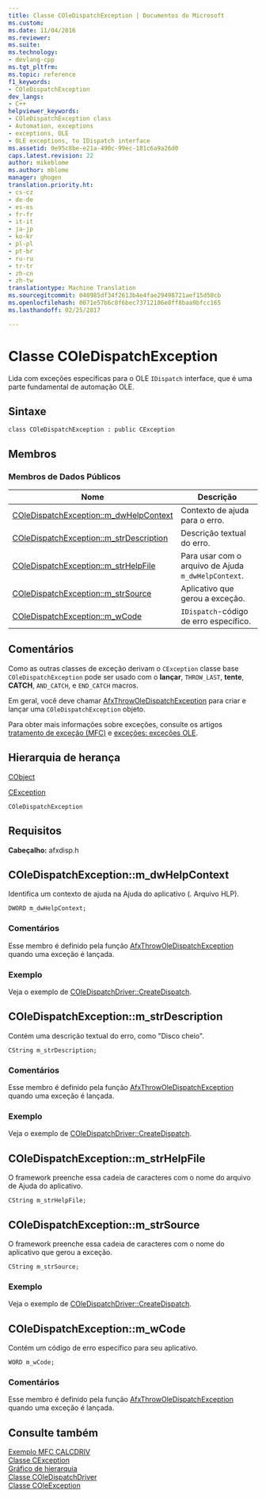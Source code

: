 ```yaml
---
title: Classe COleDispatchException | Documentos do Microsoft
ms.custom: 
ms.date: 11/04/2016
ms.reviewer: 
ms.suite: 
ms.technology:
- devlang-cpp
ms.tgt_pltfrm: 
ms.topic: reference
f1_keywords:
- COleDispatchException
dev_langs:
- C++
helpviewer_keywords:
- COleDispatchException class
- Automation, exceptions
- exceptions, OLE
- OLE exceptions, to IDispatch interface
ms.assetid: 0e95c8be-e21a-490c-99ec-181c6a9a26d0
caps.latest.revision: 22
author: mikeblome
ms.author: mblome
manager: ghogen
translation.priority.ht:
- cs-cz
- de-de
- es-es
- fr-fr
- it-it
- ja-jp
- ko-kr
- pl-pl
- pt-br
- ru-ru
- tr-tr
- zh-cn
- zh-tw
translationtype: Machine Translation
ms.sourcegitcommit: 040985df34f2613b4e4fae29498721aef15d50cb
ms.openlocfilehash: 0071e57b6c8f6bec73712186e8ff8baa9bfcc165
ms.lasthandoff: 02/25/2017

---
```

# <a name="coledispatchexception-class"></a>Classe COleDispatchException
Lida com exceções específicas para o OLE `IDispatch` interface, que é uma parte fundamental de automação OLE.  
  
## <a name="syntax"></a>Sintaxe  
  
```  
class COleDispatchException : public CException  
```  
  
## <a name="members"></a>Membros  
  
### <a name="public-data-members"></a>Membros de Dados Públicos  
  
|Nome|Descrição|  
|----------|-----------------|  
|[COleDispatchException::m_dwHelpContext](#m_dwhelpcontext)|Contexto de ajuda para o erro.|  
|[COleDispatchException::m_strDescription](#m_strdescription)|Descrição textual do erro.|  
|[COleDispatchException::m_strHelpFile](#m_strhelpfile)|Para usar com o arquivo de Ajuda `m_dwHelpContext`.|  
|[COleDispatchException::m_strSource](#m_strsource)|Aplicativo que gerou a exceção.|  
|[COleDispatchException::m_wCode](#m_wcode)|`IDispatch`-código de erro específico.|  
  
## <a name="remarks"></a>Comentários  
 Como as outras classes de exceção derivam o `CException` classe base `COleDispatchException` pode ser usado com o **lançar**, `THROW_LAST`, **tente**, **CATCH**, `AND_CATCH`, e `END_CATCH` macros.  
  
 Em geral, você deve chamar [AfxThrowOleDispatchException](exception-processing.md#afxthrowoledispatchexception) para criar e lançar uma `COleDispatchException` objeto.  
  
 Para obter mais informações sobre exceções, consulte os artigos [tratamento de exceção (MFC)](../../mfc/exception-handling-in-mfc.md) e [exceções: exceções OLE](../../mfc/exceptions-ole-exceptions.md).  
  
## <a name="inheritance-hierarchy"></a>Hierarquia de herança  
 [CObject](../../mfc/reference/cobject-class.md)  
  
 [CException](../../mfc/reference/cexception-class.md)  
  
 `COleDispatchException`  
  
## <a name="requirements"></a>Requisitos  
 **Cabeçalho:** afxdisp.h  
  
##  <a name="a-namemdwhelpcontexta--coledispatchexceptionmdwhelpcontext"></a><a name="m_dwhelpcontext"></a>COleDispatchException::m_dwHelpContext  
 Identifica um contexto de ajuda na Ajuda do aplicativo (. Arquivo HLP).  
  
```  
DWORD m_dwHelpContext;  
```  
  
### <a name="remarks"></a>Comentários  
 Esse membro é definido pela função [AfxThrowOleDispatchException](exception-processing.md#afxthrowoledispatchexception) quando uma exceção é lançada.  
  
### <a name="example"></a>Exemplo  
  Veja o exemplo de [COleDispatchDriver::CreateDispatch](../../mfc/reference/coledispatchdriver-class.md#createdispatch).  
  
##  <a name="a-namemstrdescriptiona--coledispatchexceptionmstrdescription"></a><a name="m_strdescription"></a>COleDispatchException::m_strDescription  
 Contém uma descrição textual do erro, como "Disco cheio".  
  
```  
CString m_strDescription;  
```  
  
### <a name="remarks"></a>Comentários  
 Esse membro é definido pela função [AfxThrowOleDispatchException](exception-processing.md#afxthrowoledispatchexception) quando uma exceção é lançada.  
  
### <a name="example"></a>Exemplo  
  Veja o exemplo de [COleDispatchDriver::CreateDispatch](../../mfc/reference/coledispatchdriver-class.md#createdispatch).  
  
##  <a name="a-namemstrhelpfilea--coledispatchexceptionmstrhelpfile"></a><a name="m_strhelpfile"></a>COleDispatchException::m_strHelpFile  
 O framework preenche essa cadeia de caracteres com o nome do arquivo de Ajuda do aplicativo.  
  
```  
CString m_strHelpFile;  
```  
  
##  <a name="a-namemstrsourcea--coledispatchexceptionmstrsource"></a><a name="m_strsource"></a>COleDispatchException::m_strSource  
 O framework preenche essa cadeia de caracteres com o nome do aplicativo que gerou a exceção.  
  
```  
CString m_strSource;  
```  
  
### <a name="example"></a>Exemplo  
  Veja o exemplo de [COleDispatchDriver::CreateDispatch](../../mfc/reference/coledispatchdriver-class.md#createdispatch).  
  
##  <a name="a-namemwcodea--coledispatchexceptionmwcode"></a><a name="m_wcode"></a>COleDispatchException::m_wCode  
 Contém um código de erro específico para seu aplicativo.  
  
```  
WORD m_wCode;  
```  
  
### <a name="remarks"></a>Comentários  
 Esse membro é definido pela função [AfxThrowOleDispatchException](exception-processing.md#afxthrowoledispatchexception) quando uma exceção é lançada.  
  
## <a name="see-also"></a>Consulte também  
 [Exemplo MFC CALCDRIV](../../visual-cpp-samples.md)   
 [Classe CException](../../mfc/reference/cexception-class.md)   
 [Gráfico de hierarquia](../../mfc/hierarchy-chart.md)   
 [Classe COleDispatchDriver](../../mfc/reference/coledispatchdriver-class.md)   
 [Classe COleException](../../mfc/reference/coleexception-class.md)

